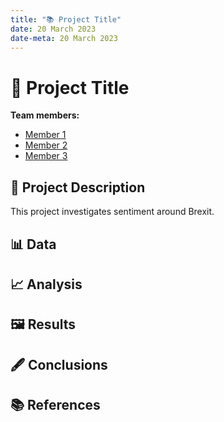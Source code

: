 ```yaml
---
title: "📚 Project Title"
date: 20 March 2023
date-meta: 20 March 2023
---
```


# 🤖 Project Title

**Team members:** 

- [Member 1]()
- [Member 2]()
- [Member 3]()

## 📝 Project Description
This project investigates sentiment around Brexit.

## 📊 Data

## 📈 Analysis

## 🖼️ Results

## 🖋️ Conclusions

## 📚 References
